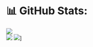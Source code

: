 # 📊 GitHub Stats:
![](https://github-readme-stats.vercel.app/api?username=IShaLinI&theme=github_dark&hide_border=false&include_all_commits=true&count_private=true)<br/>
![](https://github-readme-stats.vercel.app/api/top-langs/?username=IShaLinI&theme=github_dark&hide_border=false&include_all_commits=true&count_private=true)
![](https://github-readme-stats.vercel.app/api/wakatime?username=IShaLinI)]
